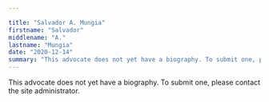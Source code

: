 ```yaml
---

title: "Salvador A. Mungia"
firstname: "Salvador"
middlename: "A."
lastname: "Mungia"
date: "2020-12-14"
summary: "This advocate does not yet have a biography. To submit one, please contact the site administrator."
---
```

This advocate does not yet have a biography. To submit one, please contact the site administrator.

